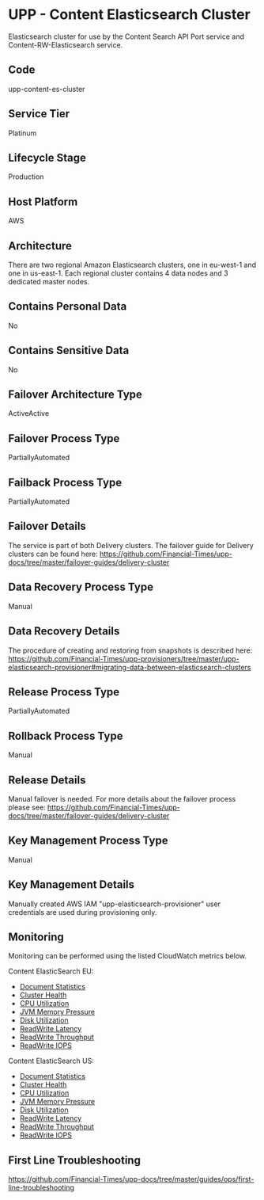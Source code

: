 <!--
    Written in the format prescribed by https://github.com/Financial-Times/runbook.md.
    Any future edits should abide by this format.
-->
# UPP - Content Elasticsearch Cluster

Elasticsearch cluster for use by the Content Search API Port service and Content-RW-Elasticsearch service.

## Code

upp-content-es-cluster

<!-- Placeholder - remove HTML comment markers to activate
## Primary URL
Enter descriptive text satisfying the following:
The main url served by the system.

...or delete this placeholder if not applicable to this system
-->

## Service Tier

Platinum

## Lifecycle Stage

Production

## Host Platform

AWS

## Architecture

There are two regional Amazon Elasticsearch clusters, one in eu-west-1 and one in us-east-1. Each regional cluster contains 4 data nodes and 3 dedicated master nodes.

## Contains Personal Data

No

## Contains Sensitive Data

No

<!-- Placeholder - remove HTML comment markers to activate
## Can Download Personal Data
Choose Yes or No

...or delete this placeholder if not applicable to this system
-->

<!-- Placeholder - remove HTML comment markers to activate
## Can Contact Individuals
Choose Yes or No

...or delete this placeholder if not applicable to this system
-->

## Failover Architecture Type

ActiveActive

## Failover Process Type

PartiallyAutomated

## Failback Process Type

PartiallyAutomated

## Failover Details

The service is part of both Delivery clusters. The failover guide for Delivery clusters can be found here: <https://github.com/Financial-Times/upp-docs/tree/master/failover-guides/delivery-cluster>

## Data Recovery Process Type

Manual

## Data Recovery Details

The procedure of creating and restoring from snapshots is described here: <https://github.com/Financial-Times/upp-provisioners/tree/master/upp-elasticsearch-provisioner#migrating-data-between-elasticsearch-clusters>

## Release Process Type

PartiallyAutomated

## Rollback Process Type

Manual

## Release Details

Manual failover is needed. For more details about the failover process please see: <https://github.com/Financial-Times/upp-docs/tree/master/failover-guides/delivery-cluster>

<!-- Placeholder - remove HTML comment markers to activate
## Heroku Pipeline Name
Enter descriptive text satisfying the following:
This is the name of the Heroku pipeline for this system. If you don't have a pipeline, this is the name of the app in Heroku. A pipeline is a group of Heroku apps that share the same codebase where each app in a pipeline represents the different stages in a continuous delivery workflow, i.e. staging, production.

...or delete this placeholder if not applicable to this system
-->

## Key Management Process Type

Manual

## Key Management Details

Manually created AWS IAM "upp-elasticsearch-provisioner" user credentials are used during provisioning only.

## Monitoring

Monitoring can be performed using the listed CloudWatch metrics below.

Content ElasticSearch EU:
- [Document Statistics](https://eu-west-1.console.aws.amazon.com/cloudwatch/home?region=eu-west-1#metricsV2:graph=~(view~'timeSeries~stacked~false~region~'eu-west-1~title~'Document*20Statistics~metrics~(~(~'AWS*2fES~'SearchableDocuments~'DomainName~'upp-sapi-v2-prod-eu~'ClientId~'469211898354)~(~'.~'DeletedDocuments~'.~'.~'.~'.))~start~'-PT24H~end~'P0D);query=~'*7bAWS*2fES*2cClientId*2cDomainName*7d)
- [Cluster Health](https://eu-west-1.console.aws.amazon.com/cloudwatch/home?region=eu-west-1#metricsV2:graph=~(view~'timeSeries~stacked~false~region~'eu-west-1~metrics~(~(~'AWS*2fES~'ClusterStatus.yellow~'DomainName~'upp-sapi-v2-prod-eu~'ClientId~'469211898354)~(~'.~'ClusterStatus.red~'.~'.~'.~'.)~(~'.~'ClusterStatus.green~'.~'.~'.~'.)~(~'.~'Nodes~'.~'.~'.~'.)~(~'.~'MasterReachableFromNode~'.~'.~'.~'.))~title~'Cluster*20Health);query=~'*7bAWS*2fES*2cClientId*2cDomainName*7d)
- [CPU Utilization](https://eu-west-1.console.aws.amazon.com/cloudwatch/home?region=eu-west-1#metricsV2:graph=~(view~'timeSeries~stacked~false~region~'eu-west-1~title~'CPU*20Utilization~start~'-PT12H~end~'P0D~metrics~(~(~'AWS*2fES~'MasterCPUUtilization~'DomainName~'upp-sapi-v2-prod-eu~'ClientId~'469211898354)~(~'.~'CPUUtilization~'.~'.~'.~'.)));query=~'*7bAWS*2fES*2cClientId*2cDomainName*7d)
- [JVM Memory Pressure](https://eu-west-1.console.aws.amazon.com/cloudwatch/home?region=eu-west-1#metricsV2:graph=~(view~'timeSeries~stacked~false~region~'eu-west-1~title~'JVM*20Memory*20Pressure~start~'-PT12H~end~'P0D~metrics~(~(~'AWS*2fES~'JVMMemoryPressure~'DomainName~'upp-sapi-v2-prod-eu~'ClientId~'469211898354)~(~'.~'MasterJVMMemoryPressure~'.~'.~'.~'.)));query=~'*7bAWS*2fES*2cClientId*2cDomainName*7d)
- [Disk Utilization](https://eu-west-1.console.aws.amazon.com/cloudwatch/home?region=eu-west-1#metricsV2:graph=~(view~'timeSeries~stacked~false~region~'eu-west-1~title~'Disk*20Utilization~start~'-PT24H~end~'P0D~metrics~(~(~'AWS*2fES~'FreeStorageSpace~'DomainName~'upp-sapi-v2-prod-eu~'ClientId~'469211898354)~(~'.~'MasterFreeStorageSpace~'.~'.~'.~'.)~(~'.~'ClusterUsedSpace~'.~'.~'.~'.)));query=~'*7bAWS*2fES*2cClientId*2cDomainName*7d)
- [ReadWrite Latency](https://eu-west-1.console.aws.amazon.com/cloudwatch/home?region=eu-west-1#metricsV2:graph=~(view~'timeSeries~stacked~false~region~'eu-west-1~title~'Latency~start~'-PT3H~end~'P0D~metrics~(~(~'AWS*2fES~'WriteLatency~'DomainName~'upp-sapi-v2-prod-eu~'ClientId~'469211898354)~(~'.~'ReadLatency~'.~'.~'.~'.)));query=~'*7bAWS*2fES*2cClientId*2cDomainName*7d)
- [ReadWrite Throughput](https://eu-west-1.console.aws.amazon.com/cloudwatch/home?region=eu-west-1#metricsV2:graph=~(view~'timeSeries~stacked~false~region~'eu-west-1~title~'Throughput~start~'-PT3H~end~'P0D~metrics~(~(~'AWS*2fES~'WriteThroughput~'DomainName~'upp-sapi-v2-prod-eu~'ClientId~'469211898354)~(~'.~'ReadThroughput~'.~'.~'.~'.)));query=~'*7bAWS*2fES*2cClientId*2cDomainName*7d)
- [ReadWrite IOPS](https://eu-west-1.console.aws.amazon.com/cloudwatch/home?region=eu-west-1#metricsV2:graph=~(view~'timeSeries~stacked~false~region~'eu-west-1~title~'IOPS~start~'-PT3H~end~'P0D~metrics~(~(~'AWS*2fES~'ReadIOPS~'DomainName~'upp-sapi-v2-prod-eu~'ClientId~'469211898354)~(~'.~'WriteIOPS~'.~'.~'.~'.)));query=~'*7bAWS*2fES*2cClientId*2cDomainName*7d)

Content ElasticSearch US:
- [Document Statistics](https://us-east-1.console.aws.amazon.com/cloudwatch/home?region=us-east-1#metricsV2:graph=~(view~'timeSeries~stacked~false~region~'us-east-1~title~'Document*20Statistics~metrics~(~(~'AWS*2fES~'SearchableDocuments~'DomainName~'upp-sapi-v2-prod-us~'ClientId~'469211898354)~(~'.~'DeletedDocuments~'.~'.~'.~'.))~start~'-PT24H~end~'P0D);query=~'*7bAWS*2fES*2cClientId*2cDomainName*7d)
- [Cluster Health](https://us-east-1.console.aws.amazon.com/cloudwatch/home?region=us-east-1#metricsV2:graph=~(view~'timeSeries~stacked~false~region~'us-east-1~metrics~(~(~'AWS*2fES~'ClusterStatus.yellow~'DomainName~'upp-sapi-v2-prod-us~'ClientId~'469211898354)~(~'.~'ClusterStatus.red~'.~'.~'.~'.)~(~'.~'ClusterStatus.green~'.~'.~'.~'.)~(~'.~'Nodes~'.~'.~'.~'.)~(~'.~'MasterReachableFromNode~'.~'.~'.~'.))~title~'Cluster*20Health);query=~'*7bAWS*2fES*2cClientId*2cDomainName*7d)
- [CPU Utilization](https://us-east-1.console.aws.amazon.com/cloudwatch/home?region=us-east-1#metricsV2:graph=~(view~'timeSeries~stacked~false~region~'us-east-1~title~'CPU*20Utilization~start~'-PT12H~end~'P0D~metrics~(~(~'AWS*2fES~'MasterCPUUtilization~'DomainName~'upp-sapi-v2-prod-us~'ClientId~'469211898354)~(~'.~'CPUUtilization~'.~'.~'.~'.)));query=~'*7bAWS*2fES*2cClientId*2cDomainName*7d)
- [JVM Memory Pressure](https://us-east-1.console.aws.amazon.com/cloudwatch/home?region=us-east-1#metricsV2:graph=~(view~'timeSeries~stacked~false~region~'us-east-1~title~'JVM*20Memory*20Pressure~start~'-PT12H~end~'P0D~metrics~(~(~'AWS*2fES~'JVMMemoryPressure~'DomainName~'upp-sapi-v2-prod-us~'ClientId~'469211898354)~(~'.~'MasterJVMMemoryPressure~'.~'.~'.~'.)));query=~'*7bAWS*2fES*2cClientId*2cDomainName*7d)
- [Disk Utilization](https://us-east-1.console.aws.amazon.com/cloudwatch/home?region=us-east-1#metricsV2:graph=~(view~'timeSeries~stacked~false~region~'us-east-1~title~'Disk*20Utilization~start~'-PT24H~end~'P0D~metrics~(~(~'AWS*2fES~'FreeStorageSpace~'DomainName~'upp-sapi-v2-prod-us~'ClientId~'469211898354)~(~'.~'MasterFreeStorageSpace~'.~'.~'.~'.)~(~'.~'ClusterUsedSpace~'.~'.~'.~'.)));query=~'*7bAWS*2fES*2cClientId*2cDomainName*7d)
- [ReadWrite Latency](https://us-east-1.console.aws.amazon.com/cloudwatch/home?region=us-east-1#metricsV2:graph=~(view~'timeSeries~stacked~false~region~'us-east-1~title~'Latency~start~'-PT3H~end~'P0D~metrics~(~(~'AWS*2fES~'WriteLatency~'DomainName~'upp-sapi-v2-prod-us~'ClientId~'469211898354)~(~'.~'ReadLatency~'.~'.~'.~'.)));query=~'*7bAWS*2fES*2cClientId*2cDomainName*7d)
- [ReadWrite Throughput](https://us-east-1.console.aws.amazon.com/cloudwatch/home?region=us-east-1#metricsV2:graph=~(view~'timeSeries~stacked~false~region~'us-east-1~title~'Throughput~start~'-PT3H~end~'P0D~metrics~(~(~'AWS*2fES~'WriteThroughput~'DomainName~'upp-sapi-v2-prod-us~'ClientId~'469211898354)~(~'.~'ReadThroughput~'.~'.~'.~'.)));query=~'*7bAWS*2fES*2cClientId*2cDomainName*7d)
- [ReadWrite IOPS](https://us-east-1.console.aws.amazon.com/cloudwatch/home?region=us-east-1#metricsV2:graph=~(view~'timeSeries~stacked~false~region~'us-east-1~title~'IOPS~start~'-PT3H~end~'P0D~metrics~(~(~'AWS*2fES~'ReadIOPS~'DomainName~'upp-sapi-v2-prod-us~'ClientId~'469211898354)~(~'.~'WriteIOPS~'.~'.~'.~'.)));query=~'*7bAWS*2fES*2cClientId*2cDomainName*7d)

## First Line Troubleshooting

<https://github.com/Financial-Times/upp-docs/tree/master/guides/ops/first-line-troubleshooting>

<!-- Placeholder - remove HTML comment markers to activate
## Second Line Troubleshooting
Enter descriptive text satisfying the following:
Troubleshooting information for members of the system's support or delivery team.

...or delete this placeholder if not applicable to this system
-->